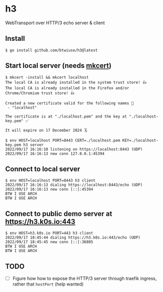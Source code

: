 # h3

WebTransport over HTTP/3 echo server & client

## Install

```
$ go install github.com/btwiuse/h3@latest
```

## Start local server (needs [mkcert](https://mkcert.dev))

```
$ mkcert -install && mkcert localhost
The local CA is already installed in the system trust store! 👍
The local CA is already installed in the Firefox and/or Chrome/Chromium trust store! 👍

Created a new certificate valid for the following names 📜
 - "localhost"

The certificate is at "./localhost.pem" and the key at "./localhost-key.pem" ✅

It will expire on 17 December 2024 🗓

$ env HOST=localhost PORT=8443 CERT=./localhost.pem KEY=./localhost-key.pem h3 server
2022/09/17 16:16:10 listening on https://localhost:8443 (UDP)
2022/09/17 16:16:13 new conn 127.0.0.1:45394
```

## Connect to local server

```
$ env HOST=localhost PORT=8443 h3 client
2022/09/17 16:16:13 dialing https://localhost:8443/echo (UDP)
2022/09/17 16:16:13 new conn [::]:45394
BTW I USE ARCH
BTW I USE ARCH
```

## Connect to public demo server at https://h3.k0s.io:443

```
$ env HOST=h3.k0s.io PORT=443 h3 client
2022/09/17 18:45:44 dialing https://h3.k0s.io:443/echo (UDP)
2022/09/17 18:45:45 new conn [::]:36805
BTW I USE ARCH
BTW I USE ARCH
```

## TODO

- [ ] Figure how how to expose the HTTP/3 server through traefik ingress, rather
      that `hostPort` (help wanted)

